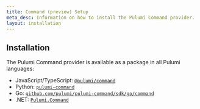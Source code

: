 ```yaml
---
title: Command (preview) Setup
meta_desc: Information on how to install the Pulumi Command provider.
layout: installation
---
```


## Installation

The Pulumi Command provider is available as a package in all Pulumi languages:

* JavaScript/TypeScript: [`@pulumi/command`](https://www.npmjs.com/package/@pulumi/command)
* Python: [`pulumi-command`](https://pypi.org/project/pulumi-command/)
* Go: [`github.com/pulumi/pulumi-command/sdk/go/command`](https://pkg.go.dev/github.com/pulumi/pulumi-command/sdk)
* .NET: [`Pulumi.Command`](https://www.nuget.org/packages/Pulumi.Command)
